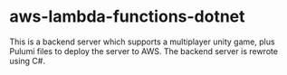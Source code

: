 # aws-lambda-functions-dotnet
 This is a backend server which supports a multiplayer unity game, plus Pulumi files to deploy the server to AWS. 
 The backend server is rewrote using C#.
